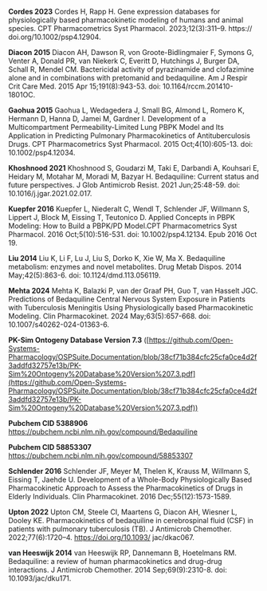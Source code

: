 **Cordes 2023** Cordes H, Rapp H. Gene expression databases for physiologically based pharmacokinetic modeling of humans and animal species. CPT Pharmacometrics Syst Pharmacol. 2023;12(3):311–9. https:// doi.org/10.1002/psp4.12904.

**Diacon 2015** Diacon AH, Dawson R, von Groote-Bidlingmaier F, Symons G, Venter A, Donald PR, van Niekerk C, Everitt D, Hutchings J, Burger DA, Schall R, Mendel CM. Bactericidal activity of pyrazinamide and clofazimine alone and in combinations with pretomanid and bedaquiline. Am J Respir Crit Care Med. 2015 Apr 15;191(8):943-53. doi: 10.1164/rccm.201410-1801OC.

**Gaohua 2015** Gaohua L, Wedagedera J, Small BG, Almond L, Romero K, Hermann D, Hanna D, Jamei M, Gardner I. Development of a Multicompartment Permeability-Limited Lung PBPK Model and Its Application in Predicting Pulmonary Pharmacokinetics of Antituberculosis Drugs. CPT Pharmacometrics Syst Pharmacol. 2015 Oct;4(10):605-13. doi: 10.1002/psp4.12034. 

**Khoshnood 2021** Khoshnood S, Goudarzi M, Taki E, Darbandi A, Kouhsari E, Heidary M, Motahar M, Moradi M, Bazyar H. Bedaquiline: Current status and future perspectives. J Glob Antimicrob Resist. 2021 Jun;25:48-59. doi: 10.1016/j.jgar.2021.02.017. 

**Kuepfer 2016** Kuepfer L, Niederalt C, Wendl T, Schlender JF, Willmann S, Lippert J, Block M, Eissing T, Teutonico D. Applied Concepts in PBPK Modeling: How to Build a PBPK/PD Model.CPT Pharmacometrics Syst Pharmacol. 2016 Oct;5(10):516-531. doi: 10.1002/psp4.12134. Epub 2016 Oct 19. 	

**Liu 2014** Liu K, Li F, Lu J, Liu S, Dorko K, Xie W, Ma X. Bedaquiline metabolism: enzymes and novel metabolites. Drug Metab Dispos. 2014 May;42(5):863-6. doi: 10.1124/dmd.113.056119.

**Mehta 2024** Mehta K, Balazki P, van der Graaf PH, Guo T, van Hasselt JGC. Predictions of Bedaquiline Central Nervous System Exposure in Patients with Tuberculosis Meningitis Using Physiologically based Pharmacokinetic Modeling. Clin Pharmacokinet. 2024 May;63(5):657-668. doi: 10.1007/s40262-024-01363-6.	

**PK-Sim Ontogeny Database Version 7.3** ([https://github.com/Open-Systems-Pharmacology/OSPSuite.Documentation/blob/38cf71b384cfc25cfa0ce4d2f3addfd32757e13b/PK-Sim%20Ontogeny%20Database%20Version%207.3.pdf](https://github.com/Open-Systems-Pharmacology/OSPSuite.Documentation/blob/38cf71b384cfc25cfa0ce4d2f3addfd32757e13b/PK-Sim%20Ontogeny%20Database%20Version%207.3.pdf))	

**Pubchem CID 5388906** https://pubchem.ncbi.nlm.nih.gov/compound/Bedaquiline

**Pubchem CID 58853307** https://pubchem.ncbi.nlm.nih.gov/compound/58853307

**Schlender 2016** Schlender JF, Meyer M, Thelen K, Krauss M, Willmann S, Eissing T, Jaehde U. Development of a Whole-Body Physiologically Based Pharmacokinetic Approach to Assess the Pharmacokinetics of Drugs in Elderly Individuals. Clin Pharmacokinet. 2016 Dec;55(12):1573-1589. 	

**Upton 2022** Upton CM, Steele CI, Maartens G, Diacon AH, Wiesner L, Dooley KE. Pharmacokinetics of bedaquiline in cerebrospinal fluid (CSF) in patients with pulmonary tuberculosis (TB). J Antimicrob Chemother. 2022;77(6):1720–4. https://doi.org/10.1093/ jac/dkac067.

**van Heeswijk 2014** van Heeswijk RP, Dannemann B, Hoetelmans RM. Bedaquiline: a review of human pharmacokinetics and drug-drug interactions. J Antimicrob Chemother. 2014 Sep;69(9):2310-8. doi: 10.1093/jac/dku171.
